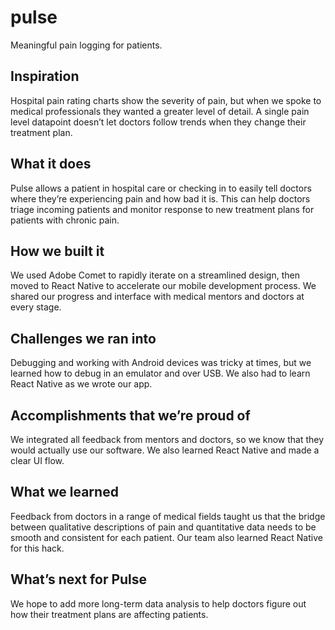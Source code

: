 # pulse
Meaningful pain logging for patients.

## Inspiration
Hospital pain rating charts show the severity of pain, but when we spoke to medical professionals they wanted a greater level of detail. A single pain level datapoint doesn’t let doctors follow trends when they change their treatment plan.

## What it does
Pulse allows a patient in hospital care or checking in to easily tell doctors where they’re experiencing pain and how bad it is. This can help doctors triage incoming patients and monitor response to new treatment plans for patients with chronic pain.

## How we built it
We used Adobe Comet to rapidly iterate on a streamlined design, then moved to React Native to accelerate our mobile development process. We shared our progress and interface with medical mentors and doctors at every stage.

## Challenges we ran into
Debugging and working with Android devices was tricky at times, but we learned how to debug in an emulator and over USB. We also had to learn React Native as we wrote our app.

## Accomplishments that we’re proud of
We integrated all feedback from mentors and doctors, so we know that they would actually use our software. We also learned React Native and made a clear UI flow.

## What we learned
Feedback from doctors in a range of medical fields taught us that the bridge between qualitative descriptions of pain and quantitative data needs to be smooth and consistent for each patient. Our team also learned React Native for this hack.

## What’s next for Pulse
We hope to add more long-term data analysis to help doctors figure out how their treatment plans are affecting patients.
